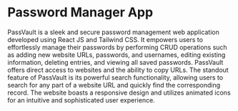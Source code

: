 # Password Manager App
PassVault is a sleek and secure password management web application developed using React JS and Tailwind CSS. It empowers users to effortlessly manage their passwords by performing CRUD operations such as adding new website URLs, passwords, and usernames, editing existing information, deleting entries, and viewing all saved passwords. PassVault offers direct access to websites and the ability to copy URLs. The standout feature of PassVault is its powerful search functionality, allowing users to search for any part of a website URL and quickly find the corresponding record. The website boasts a responsive design and utilizes animated icons for an intuitive and sophisticated user experience. 
